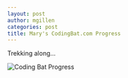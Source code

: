 ```yaml
---
layout: post
author: mgillen
categories: post
title: Mary's CodingBat.com Progress
---
```


Trekking along...

![Coding Bat Progress](http://i.imgur.com/TLAZ1hV.png)
